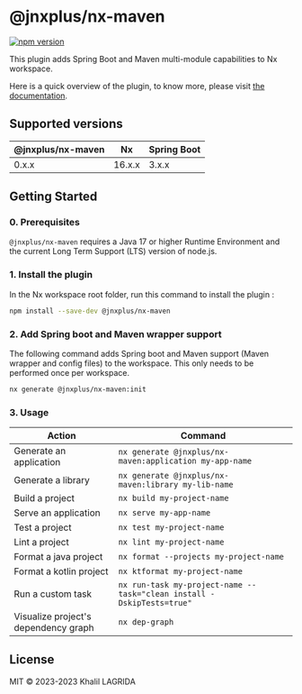 # @jnxplus/nx-maven

[![npm version](https://badge.fury.io/js/@jnxplus%2Fnx-maven.svg)](https://badge.fury.io/js/@jnxplus%2Fnx-maven)

This plugin adds Spring Boot and Maven multi-module capabilities to Nx workspace.

Here is a quick overview of the plugin, to know more, please visit [the documentation](https://khalilou88.github.io/jnxplus/).

## Supported versions

| @jnxplus/nx-maven | Nx     | Spring Boot |
| ----------------- | ------ | ----------- |
| 0.x.x             | 16.x.x | 3.x.x       |

## Getting Started

### 0. Prerequisites

`@jnxplus/nx-maven` requires a Java 17 or higher Runtime Environment and the current Long Term Support (LTS) version of node.js.

### 1. Install the plugin

In the Nx workspace root folder, run this command to install the plugin :

```bash
npm install --save-dev @jnxplus/nx-maven
```

### 2. Add Spring boot and Maven wrapper support

The following command adds Spring boot and Maven support (Maven wrapper and config files) to the workspace. This only needs to be performed once per workspace.

```bash
nx generate @jnxplus/nx-maven:init
```

### 3. Usage

| Action                               | Command                                                               |
| ------------------------------------ | --------------------------------------------------------------------- |
| Generate an application              | `nx generate @jnxplus/nx-maven:application my-app-name`               |
| Generate a library                   | `nx generate @jnxplus/nx-maven:library my-lib-name`                   |
| Build a project                      | `nx build my-project-name`                                            |
| Serve an application                 | `nx serve my-app-name`                                                |
| Test a project                       | `nx test my-project-name`                                             |
| Lint a project                       | `nx lint my-project-name`                                             |
| Format a java project                | `nx format --projects my-project-name`                                |
| Format a kotlin project              | `nx ktformat my-project-name`                                         |
| Run a custom task                    | `nx run-task my-project-name --task="clean install -DskipTests=true"` |
| Visualize project's dependency graph | `nx dep-graph`                                                        |

## License

MIT © 2023-2023 Khalil LAGRIDA
